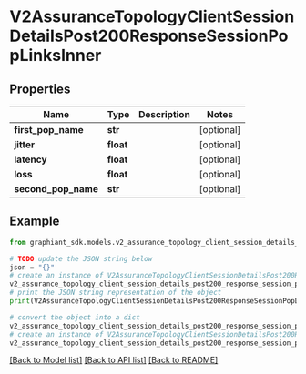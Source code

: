 # V2AssuranceTopologyClientSessionDetailsPost200ResponseSessionPopLinksInner


## Properties

Name | Type | Description | Notes
------------ | ------------- | ------------- | -------------
**first_pop_name** | **str** |  | [optional] 
**jitter** | **float** |  | [optional] 
**latency** | **float** |  | [optional] 
**loss** | **float** |  | [optional] 
**second_pop_name** | **str** |  | [optional] 

## Example

```python
from graphiant_sdk.models.v2_assurance_topology_client_session_details_post200_response_session_pop_links_inner import V2AssuranceTopologyClientSessionDetailsPost200ResponseSessionPopLinksInner

# TODO update the JSON string below
json = "{}"
# create an instance of V2AssuranceTopologyClientSessionDetailsPost200ResponseSessionPopLinksInner from a JSON string
v2_assurance_topology_client_session_details_post200_response_session_pop_links_inner_instance = V2AssuranceTopologyClientSessionDetailsPost200ResponseSessionPopLinksInner.from_json(json)
# print the JSON string representation of the object
print(V2AssuranceTopologyClientSessionDetailsPost200ResponseSessionPopLinksInner.to_json())

# convert the object into a dict
v2_assurance_topology_client_session_details_post200_response_session_pop_links_inner_dict = v2_assurance_topology_client_session_details_post200_response_session_pop_links_inner_instance.to_dict()
# create an instance of V2AssuranceTopologyClientSessionDetailsPost200ResponseSessionPopLinksInner from a dict
v2_assurance_topology_client_session_details_post200_response_session_pop_links_inner_from_dict = V2AssuranceTopologyClientSessionDetailsPost200ResponseSessionPopLinksInner.from_dict(v2_assurance_topology_client_session_details_post200_response_session_pop_links_inner_dict)
```
[[Back to Model list]](../README.md#documentation-for-models) [[Back to API list]](../README.md#documentation-for-api-endpoints) [[Back to README]](../README.md)


